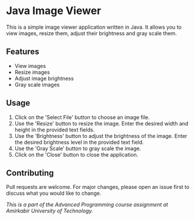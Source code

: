 
# Java Image Viewer  
  
This is a simple image viewer application written in Java. It allows you to view images, resize them, adjust their brightness and gray scale them.
  
## Features  
  
- View images  
- Resize images  
- Adjust image brightness  
- Gray scale images
  
## Usage
1. Click on the 'Select File' button to choose an image file.
2. Use the 'Resize' button to resize the image. Enter the desired width and height in the provided text fields.
3. Use the 'Brightness' button to adjust the brightness of the image. Enter the desired brightness level in the provided text field.
4. Use the 'Gray Scale' button to gray scale the image.
5. Click on the 'Close' button to close the application.
## Contributing
Pull requests are welcome. For major changes, please open an issue first to discuss what you would like to change.

_This is a part of the Advanced Programming course assignment at Amirkabir University of Technology._
